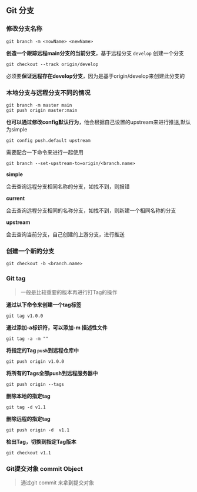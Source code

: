 ## Git 分支

### 修改分支名称

```shell
git branch -m <nowName> <newName>
```

**创造一个跟踪远程main分支的当前分支**，基于远程分支 `develop` 创建一个分支

```shell
git checkout --track origin/develop
```

必须要**保证远程存在develop分支**，因为是基于origin/develop来创建此分支的

### 本地分支与远程分支不同的情况

```shell
git branch -m master main
git push origin master:main
```

**也可以通过修改config默认行为**，他会根据自己设置的upstream来进行推送,默认为simple

```shell
git config push.default upstream
```

需要配合一下命令来进行一起使用

```shell
git branch --set-upstream-to=origin/<branch.name>
```

**simple**

会去查询远程分支相同名称的分支，如找不到，则报错

**current**

会去查询远程分支相同的名称分支，如找不到，则新建一个相同名称的分支

**upstream**

会去查询当前分支，自己创建的上游分支，进行推送

### 创建一个新的分支

```shell
git checkout -b <branch.name>
```



### Git tag

> 一般是比较重要的版本再进行打Tag的操作

**通过以下命令来创建一个tag标签**

```shell
git tag v1.0.0
```

**通过添加-a标识符，可以添加-m 描述性文件**

```shell
git tag -a -m ""
```

**将指定的Tag `push`到远程仓库中**

```shell
git push origin v1.0.0
```

**将所有的Tags全部push到远程服务器中**

```shell
git push origin --tags
```

**删除本地的指定tag**

```shell
git tag -d v1.1
```

**删除远程的指定tag**

```shell
git push origin -d  v1.1
```

**检出Tag，切换到指定Tag版本**

```shell
git checkout v1.1
```

### Git提交对象 commit Object

> 通过git commit 来拿到提交对象